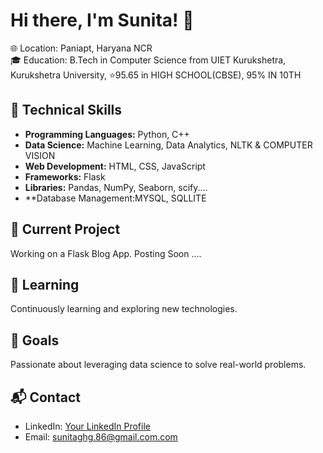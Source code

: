 
 # Hi there, I'm Sunita! 👋

🌐 Location: Paniapt, Haryana NCR  
🎓 Education: B.Tech in Computer Science from UIET Kurukshetra, Kurukshetra University,
⭐95.65 in HIGH SCHOOL(CBSE), 95% IN 10TH


## 💼 Technical Skills

- **Programming Languages:** Python, C++
- **Data Science:** Machine Learning, Data Analytics, NLTK & COMPUTER VISION
- **Web Development:** HTML, CSS, JavaScript
- **Frameworks:** Flask
- **Libraries:** Pandas, NumPy, Seaborn, scify....
- **Database Management:MYSQL, SQLLITE
  
## 🚀 Current Project

Working on a Flask Blog App. Posting Soon ....

## 🌱 Learning

Continuously learning and exploring new technologies.

## 🎯 Goals

Passionate about leveraging data science to solve real-world problems.

## 📬 Contact

- LinkedIn: [Your LinkedIn Profile](https://www.linkedin.com/in/sunita-ghangas-4ba007202/)
- Email: sunitaghg.86@gmail.com.com




<!---
SUNITAGHG/SUNITAGHG is a ✨ special ✨ repository because its `README.md` (this file) appears on your GitHub profile.
You can click the Preview link to take a look at your changes.
--->
